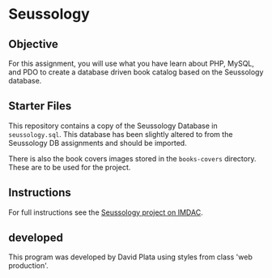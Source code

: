 # Seussology

## Objective
For this assignment, you will use what you have learn about PHP, MySQL, and PDO to create a database driven book catalog based on the Seussology database.

## Starter Files
This repository contains a copy of the Seussology Database in `seussology.sql`. This database has been slightly altered to from the Seussology DB assignments and should be imported. 

There is also the book covers images stored in the `books-covers` directory. These are to be used for the project. 

## Instructions
For full instructions see the [Seussology project on IMDAC](https://imdac.github.io/mtm6405/projects/seussology.html).

## developed
This program was developed by David Plata using styles from class 'web production'.
